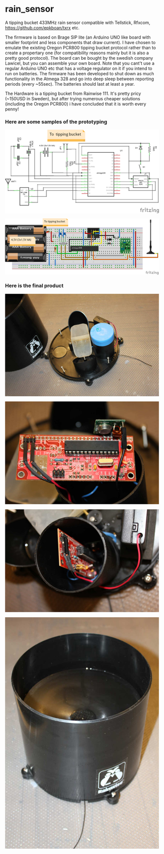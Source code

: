 # rain_sensor
A tipping bucket 433MHz rain sensor compatible with Tellstick, Rfxcom, https://github.com/epkboan/txrx etc.

The firmware is based on Brage SIP lite (an Arduino UNO like board with smaller footprint and less components that draw current). I have chosen to emulate the existing Oregon PCR800 tipping bucket protocol rather than to create a propertary one (for compatibility reasons mainly but it is also a pretty good protocol). The board can be bought by the swedish company Lawicel, but you can assemble your own board. Note that you cant't use a regular Arduino UNO etc that has a voltage regulator on it if you intend to run on batteries. The firmware has been developed to shut down as much functionality in the Atmega 328 and go into deep sleep between reporting periods (every ~55sec). The batteries should last at least a year. 

The Hardware is a tipping bucket from Rainwise 111. It's pretty pricy (~150USD in Sweden), but after trying numerous cheaper solutions (including the Oregon PCR800) i have concluded that it is worth every penny!  

### Here are some samples of the prototyping

![Schematic of rain_sensor hardware](https://github.com/boanjo/boanjo.github.io/blob/master/rain_sensor_schem.png?raw=true "Schematic: rain_sensor Hardware")

![Breadboard of rain_sensor](https://github.com/boanjo/boanjo.github.io/blob/master/rain_sensor_bb.png?raw=true "Breadboard: rain_sensor Hardware")

### Here is the final product

![rain_sensor](https://github.com/boanjo/boanjo.github.io/blob/master/rain_sensor_1.JPG?raw=true)

![rain_sensor](https://github.com/boanjo/boanjo.github.io/blob/master/rain_sensor_2.JPG?raw=true)

![rain_sensor](https://github.com/boanjo/boanjo.github.io/blob/master/rain_sensor_3.JPG?raw=true)

![rain_sensor](https://github.com/boanjo/boanjo.github.io/blob/master/rain_sensor_4.JPG?raw=true)

